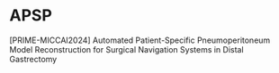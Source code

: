 # APSP
[PRIME-MICCAI2024] Automated Patient-Specific Pneumoperitoneum Model Reconstruction for Surgical Navigation Systems in Distal Gastrectomy
